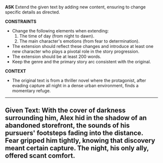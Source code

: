 <!-- __ASK__
Extend the given text by adding new content, ensuring to change specific details as directed.

__CONSTRAINTS__
- The extension should be at least 200 words.
- Keep the genre and the primary story arc consistent with the original.
- Introduce at least one new character who plays a pivotal role in the story progression.

__CONTEXT__
- The original text is from a thriller novel where the protagonist, after evading capture all night in a dense urban environment, finds a momentary refuge.
____
Given Text:
With the cover of darkness surrounding him, Alex hid in the shadow of an abandoned storefront, the sounds of his pursuers' footsteps fading into the distance. Fear gripped him tightly, knowing that discovery meant certain capture. The night, his only ally, offered scant comfort.
---- -->

__ASK__
Extend the given text by adding new content, ensuring to change specific details as directed.

__CONSTRAINTS__
- Change the following elements when extending:
  1. The time of day (from night to dawn).
  2. The main character's emotions (from fear to determination).
- The extension should reflect these changes and introduce at least one new character who plays a pivotal role in the story progression.
- The extension should be at least 200 words.
- Keep the genre and the primary story arc consistent with the original.

__CONTEXT__
- The original text is from a thriller novel where the protagonist, after evading capture all night in a dense urban environment, finds a momentary refuge.
____
Given Text:
With the cover of darkness surrounding him, Alex hid in the shadow of an abandoned storefront, the sounds of his pursuers' footsteps fading into the distance. Fear gripped him tightly, knowing that discovery meant certain capture. The night, his only ally, offered scant comfort.
----
